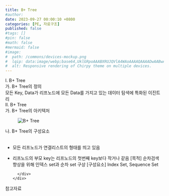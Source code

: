 ```yaml
---
title: B+ Tree
#author: 
date: 2023-09-27 00:00:10 +0800
categories: [PE, 자료구조]
published: false
#tags: []
#pin: false
#math: false
#mermaid: false
#image:
#  path: /commons/devices-mockup.png
#  lqip: data:image/webp;base64,UklGRpoAAABXRUJQVlA4WAoAAAAQAAAADwAABwAAQUxQSDIAAAARL0AmbZurmr57yyIiqE8oiG0bejIYEQTgqiDA9vqnsUSI6H+oAERp2HZ65qP/VIAWAFZQOCBCAAAA8AEAnQEqEAAIAAVAfCWkAALp8sF8rgRgAP7o9FDvMCkMde9PK7euH5M1m6VWoDXf2FkP3BqV0ZYbO6NA/VFIAAAA
#  alt: Responsive rendering of Chirpy theme on multiple devices.
---
```


<div class="post-wrap">
  <div class="para">
    <div class="para-title">
      I. B+ Tree
    </div>
    <div class="para-cntnt">
      <div class="para">
        <div class="para-title">
          가. B+ Tree의 정의
        </div>
        <div class="para-cntnt">
            모든 Key, Data가 리프노드에 모든 Data를 가지고 있는 데이터 탐색에 특화된 이진트리
        </div>
      </div>
    </div>
  </div>
  
  <div class="para">
    <div class="para-title">
      II. B+ Tree
    </div>
    <div class="para-cntnt">
      <div class="para">
        <div class="para-title">
          가. B+ Tree의 아키텍처
        </div>
        <div class="para-cntnt">
          <figure class="post-figure">
            <img src="/assets/img/posts/B+-Tree.png" alt="B+ Tree">
<!--            <figcaption>Source: Unveiling the Metaverse: Exploring Emerging Trends, Multifaceted Perspectives, and Future Challenges</figcaption>-->
          </figure>
        </div>
      </div>
      <div class="para">
        <div class="para-title">
          나. B+ Tree의 구성요소
        </div>
        <div class="para-cntnt">
          <table class="post-table">
          </table>
          
- 모든 리프노드가 연결리스트의 형태를 띄고 있음
- 리프노드의 부모 key는 리프노드의 첫번째 key보다 작거나 같음 
[목적] 순차검색 향상을 위해 인덱스 set과 순차 set 구상
[구성요소]
Index Set, Sequence Set

        </div>
      </div>
    </div>
  </div>

  <div class="refr-wrap">
    <div class="refr-title">
        참고자료
    </div>
    <ol class="refr-list">
    <!--    <li>(나현식, 최대선) <a target="_blank" href="https://scienceon.kisti.re.kr/commons/util/originalView.do?cn=JAKO202225948430499&oCn=JAKO202225948430499&dbt=JAKO&journal=NJOU00291864">메타버스 보안 위협 요소 및 대응 방안 검토</a></li>-->
    <!--    <li>(M. Uddin, S. Manickam, H. Ullah, M. Obaidat and A. Dandoush) <a target="_blank" href="https://ieeexplore.ieee.org/abstract/document/10138386">Unveiling the Metaverse: Exploring Emerging Trends, Multifaceted Perspectives, and Future Challenges</a></li>-->
    </ol>
  </div>
</div>
